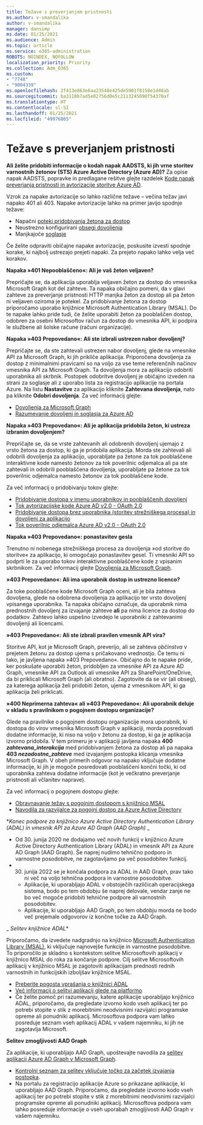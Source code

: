 ```yaml
---
title: Težave s preverjanjem pristnosti
ms.author: v-smandalika
author: v-smandalika
manager: dansimp
ms.date: 01/25/2021
ms.audience: Admin
ms.topic: article
ms.service: o365-administration
ROBOTS: NOINDEX, NOFOLLOW
localization_priority: Priority
ms.collection: Adm_O365
ms.custom:
- "7748"
- "9004339"
ms.openlocfilehash: 2f413e863e6aa23548e425de5901f8158e1d48ab
ms.sourcegitcommit: ba3118b7ad5e02756d0e5c2113245090f54370af
ms.translationtype: HT
ms.contentlocale: sl-SI
ms.lasthandoff: 01/25/2021
ms.locfileid: "49976865"
---
```

# <a name="authentication-issues"></a>Težave s preverjanjem pristnosti

**Ali želite pridobiti informacije o kodah napak AADSTS, ki jih vrne storitev varnostnih žetonov (STS) Azure Active Directory (Azure AD)?** Za opise napak AADSTS, popravke in predlagane rešitve glejte razdelek [Kode napak preverjanja pristnosti in avtorizacije storitve Azure AD](https://docs.microsoft.com/azure/active-directory/develop/reference-aadsts-error-codes).

Vzrok za napake avtorizacije so lahko različne težave – večina težav javi napako 401 ali 403. Napake avtorizacije lahko na primer javijo spodnje težave:

- Napačni [poteki pridobivanja žetona za dostop](https://docs.microsoft.com/azure/active-directory/develop/authentication-vs-authorization) 
- Neustrezno konfigurirani [obsegi dovoljenja](https://docs.microsoft.com/azure/active-directory/develop/v2-permissions-and-consent) 
- Manjkajoče [soglasje](https://docs.microsoft.com/azure/active-directory/develop/howto-convert-app-to-be-multi-tenant#understanding-user-and-admin-consent)

Če želite odpraviti običajne napake avtorizacije, poskusite izvesti spodnje korake, ki najbolj ustrezajo prejeti napaki. Za prejeto napako lahko velja več korakov.

**Napaka »401 Nepooblaščeno«: Ali je vaš žeton veljaven?**

Prepričajte se, da aplikacija uporablja veljaven žeton za dostop do vmesnika Microsoft Graph kot del zahteve. Ta napaka običajno pomeni, da v glavi zahteve za preverjanje pristnosti HTTP manjka žeton za dostop ali pa žeton ni veljaven oziroma je potekel. Za pridobivanje žetona za dostop priporočamo uporabo knjižnice Microsoft Authentication Library (MSAL). Do te napake lahko pride tudi, če želite uporabiti žeton za pooblaščen dostop, odobren za osebni Microsoftov račun za dostop do vmesnika API, ki podpira le službene ali šolske račune (računi organizacije).

**Napaka »403 Prepovedano«: Ali ste izbrali ustrezen nabor dovoljenj?**

Prepričajte se, da ste zahtevali ustrezen nabor dovoljenj, glede na vmesnike API za Microsoft Graph, ki jih prikliče aplikacija. Priporočena dovoljenja za dostop z minimalnimi pravicami so na voljo za vse teme referenčnih načinov vmesnika API za Microsoft Graph. Ta dovoljenja mora za aplikacijo odobriti uporabnika ali skrbnik. Postopek odobritve dovoljenj je običajno izveden na strani za soglasje ali z uporabo lista za registracijo aplikacije na portala Azure. Na listu **Nastavitve** za aplikacijo kliknite **Zahtevana dovoljenja**, nato pa kliknite **Odobri dovoljenja**. Za več informacij glejte:

- [Dovoljenja za Microsoft Graph](https://docs.microsoft.com/graph/permissions-reference) 
- [Razumevanje dovoljenj in soglasja za Azure AD](https://docs.microsoft.com/azure/active-directory/develop/v2-permissions-and-consent)

**Napaka »403 Prepovedano«: Ali je aplikacija pridobila žeton, ki ustreza izbranim dovoljenjem?**

Prepričajte se, da se vrste zahtevanih ali odobrenih dovoljenj ujemajo z vrsto žetona za dostop, ki ga je pridobila aplikacija. Morda ste zahtevali ali odobrili dovoljenja za aplikacijo, uporabljate pa žetone za tok pooblaščene interaktivne kode namesto žetonov za tok poverilnic odjemalca ali pa ste zahtevali in odobrili pooblaščena dovoljenja, uporabljate pa žetone za tok poverilnic odjemalca namesto žetonov za tok pooblaščene kode.

Za več informacij o pridobivanju tokov glejte:

- [Pridobivanje dostopa v imenu uporabnikov in pooblaščenih dovoljenj](https://docs.microsoft.com/graph/auth-v2-user) 
- [Tok avtorizacijske kode Azure AD v2.0 - OAuth 2.0](https://docs.microsoft.com/azure/active-directory/develop/v2-oauth2-auth-code-flow) 
- [Pridobivanje dostopa brez uporabnika (storitev strežniškega procesa) in dovoljenj za aplikacijo](https://docs.microsoft.com/graph/auth-v2-service) 
- [Tok poverilnic odjemalca Azure AD v2.0 - OAuth 2.0](https://docs.microsoft.com/azure/active-directory/develop/v2-oauth2-client-creds-grant-flow)

**Napaka »403 Prepovedano«: ponastavitev gesla**

Trenutno ni nobenega strežniškega procesa za dovoljenja »od storitve do storitve« za aplikacijo, ki omogočajo ponastavitev gesel. Ti vmesniki API so podprti le za uporabo tokov interaktivne pooblaščene kode z vpisanim skrbnikom. Za več informacij glejte [Dovoljenja za Microsoft Graph](https://docs.microsoft.com/graph/permissions-reference).

**»403 Prepovedano«: Ali ima uporabnik dostop in ustrezno licenco?**

Za toke pooblaščene kode Microsoft Graph oceni, ali je bila zahteva dovoljena, glede na odobrena dovoljenja za aplikacijo ter vrsto dovoljenj vpisanega uporabnika. Ta napaka običajno označuje, da uporabnik nima prednostnih dovoljenj za izvajanje zahteve **ali** pa nima licence za dostop do podatkov. Zahtevo lahko uspešno izvedejo le uporabniki z zahtevanimi dovoljenji ali licencami.

**»403 Prepovedano«: Ali ste izbrali pravilen vmesnik API vira?**

Storitve API, kot je Microsoft Graph, preverijo, ali se zahteva *občinstva* v prejetem žetonu za dostop ujema s pričakovano vrednostjo. Če temu ni tako, je javljena napaka »403 Prepovedano«. Običajno do te napake pride, ker poskušate uporabiti žeton, pridobljen za vmesnike API za Azure AD Graph, vmesnike API za Outlook ali vmesnike API za SharePoint/OneDrive, da bi priklicali Microsoft Graph (ali obratno). Zagotovite da se vir (ali obseg), za katerega aplikacija želi pridobiti žeton, ujema z vmesnikom API, ki ga aplikacija želi priklicati.

**»400 Neprimerna zahteva« ali »403 Prepovedano«: Ali uporabnik deluje v skladu s pravilnikom o pogojnem dostopu organizacije?**

Glede na pravilnike o pogojnem dostopu organizacije mora uporabnik, ki dostopa do virov vmesnika Microsoft Graph v aplikaciji, morda posredovati dodatne informacije, ki niso na voljo v žetonu za dostop, ki ga je aplikacija izvorno pridobila. V tem primeru je v aplikaciji javljena napaka **400 *zahtevana_interakcija*** med pridobivanjem žetona za dostop ali pa napaka **403 *nezadostne_zahteve*** med izvajanjem postopka klicanja vmesnika Microsoft Graph. V obeh primerih odgovor na napako vključuje dodatne informacije, ki jih je mogoče posredovati pooblaščeni končni točki, ki od uporabnika zahteva dodatne informacije (kot je večkratno preverjanje pristnosti ali včlanitev naprave).

Za več informacij o pogojnem dostopu glejte:

- [Obravnavanje težav s pogojnim dostopom s knjižnico MSAL](https://docs.microsoft.com/azure/active-directory/develop/msal-error-handling-dotnet#conditional-access-and-claims-challenges) 
- [Navodila za razvijalce za pogojni dostop za Azure Active Directory](https://docs.microsoft.com/azure/active-directory/develop/v2-conditional-access-dev-guide)

**_Konec podpore za knjižnico Azure Active Directory Authentication Library (ADAL) in vmesnik API za Azure AD Graph (AAD Graph)_* _

- Od 30. junija 2020 ne dodajamo več novih funkcij v knjižnico Azure Active Directory Authentication Library (ADAL) in vmesnik API za Azure AD Graph (AAD Graph). Še naprej nudimo tehnično podporo in varnostne posodobitve, ne zagotavljamo pa več posodobitev funkcij.
- 30. junija 2022 se je končala podpora za ADAL in AAD Graph, prav tako ni več na voljo tehnična podpora in varnostne posodobitve.
    - Aplikacije, ki uporabljajo ADAL v obstoječih različicah operacijskega sistema, bodo po tem obdobju še naprej delovale, vendar zanje ne bo več mogoče pridobiti tehnične podpore ali varnostnih posodobitev.
    - Aplikacije, ki uporabljajo AAD Graph, po tem obdobju morda ne bodo več prejemale odgovorov iz končne točke za AAD Graph.

_ *Selitev knjižnice ADAL**

Priporočamo, da izvedete nadgradnjo na knjižnico [Microsoft Authentication Library (MSAL)](https://docs.microsoft.com/azure/active-directory/develop/v2-overview), ki vključuje najnovejše funkcije in varnostne posodobitve. To priporočilo je skladno s kontekstom selitve Microsoftovih aplikacij v knjižnico MSAL do roka za končanje podpore. Cilj selitve Microsoftovih aplikacij v knjižnico MSAL je zagotoviti aplikacijam prednosti rednih varnostnih in funkcijskih izboljšav knjižnice MSAL.

- [Preberite pogosta vprašanja o knjižnici ADAL](https://docs.microsoft.com/azure/active-directory/develop/msal-migration#frequently-asked-questions-faq) 
- [Več informacij o selitvi aplikacij glede na platformo](https://docs.microsoft.com/azure/active-directory/develop/msal-migration#frequently-asked-questions-faq) 
- Če želite pomoč pri razumevanju, katere aplikacije uporabljajo knjižnico ADAL, priporočamo, da pregledate izvorno kodo vseh aplikacij ter po potrebi stopite v stik z morebitnimi neodvisnimi razvijalci programske opreme ali ponudniki aplikacij. Microsoftova podpora vam lahko posreduje seznam vseh aplikacij ADAL v vašem najemniku, ki jih ne zagotavlja Microsoft.

**Selitev zmogljivosti AAD Graph**

Za aplikacije, ki uporabljajo AAD Graph, upoštevajte navodila za [selitev aplikacij Azure AD Graph v Microsoft Graph](https://docs.microsoft.com/graph/migrate-azure-ad-graph-planning-checklist?view=graph-rest-1.0&preserve-view=true).

- [Kontrolni seznam za selitev vključuje točko za začetek izvajanja postopka](https://docs.microsoft.com/graph/migrate-azure-ad-graph-planning-checklist). 
- Na portalu za registracijo aplikacije Azure so prikazane aplikacije, ki uporabljajo AAD Graph. Priporočamo, da pregledate izvorno kodo vseh aplikacij ter po potrebi stopite v stik z morebitnimi neodvisnimi razvijalci programske opreme ali ponudniki aplikacij. Microsoftova podpora vam lahko posreduje informacije o vseh uporabah zmogljivosti AAD Graph v vašem najemniku.

 











